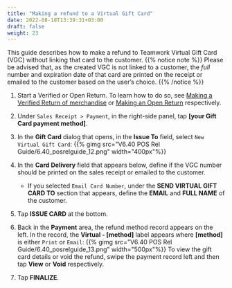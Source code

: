 ```yaml
---
title: "Making a refund to a Virtual Gift Card"
date: 2022-08-18T13:39:31+03:00
draft: false
weight: 23
---
```

This guide describes how to make a refund to Teamwork Virtual Gift Card (VGC) without linking that card to the customer.
{{% notice note %}}
Please be advised that, as the created VGC is not linked to a customer, the *full* number and expiration date of that card are printed on the receipt or emailed to the customer based on the user’s choice.
{{% /notice %}}
1. Start a Verified or Open Return. To learn how to do so, see [Making a Verified Return of merchandise](https://twdocs.netlify.app/userdoc/pos/qrg/sr/making_vr/) or [Making an Open Return](https://twdocs.netlify.app/userdoc/pos/qrg/sr/making_open_return/) respectively. 

2. Under `Sales Receipt > Payment`, in the right-side panel, tap **[your Gift Card payment method]**.

3. In the **Gift Card** dialog that opens, in the **Issue To** field, select `New Virtual Gift Card`:
{{% gimg src="V6.40 POS Rel Guide/6.40_posrelguide_12.png" width="400px"%}}

4. In the **Card Delivery** field that appears below, define if the VGC number should be printed on the sales receipt or emailed to the customer.

    - If you selected `Email Card Number`, under the **SEND VIRTUAL GIFT CARD TO** section that appears, define the **EMAIL** and **FULL NAME** of the customer.   

5. Tap **ISSUE CARD** at the bottom.

6. Back in the **Payment** area, the refund method record appears on the left. In the record, the **Virtual - [method]** label appears where **[method]** is either `Print` or `Email`:
{{% gimg src="V6.40 POS Rel Guide/6.40_posrelguide_13.png" width="500px"%}}
To view the gift card details or void the refund, swipe the payment record left and then tap **View** or **Void** respectively.

7. Tap **FINALIZE**.
